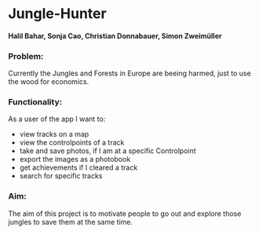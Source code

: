 # Jungle-Hunter

#### Halil Bahar, Sonja Cao, Christian Donnabauer, Simon Zweimüller

### Problem:

Currently the Jungles and Forests in Europe are beeing harmed, just to use the wood for economics. 

### Functionality:

As a user of the app I want to:

+ view tracks on a map
+ view the controlpoints of a track 
+ take and save photos, if I am at a specific Controlpoint
+ export the images as a photobook
+ get achievements if I cleared a track
+ search for specific tracks

### Aim:

The aim of this project is to motivate people to go out and explore those jungles to save them at the same time.


